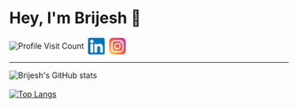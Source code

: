 # Hey, I'm Brijesh 👋
<p align="left">
  <img align="center" alt="Profile Visit Count" src="https://komarev.com/ghpvc/?username=brijes-h&color=yellowgreen&style=for-the-badge" />&nbsp;
  <a href="https://www.linkedin.com/in/s-brijesh-kumar/" target="_blank"><img align="center" alt="Brijesh | LinkedIn" width="30px" src="./readme_media/linkedin.png" /></a>&nbsp;
  <a href="https://www.instagram.com/_brijesh___/" target="_blank"><img align="center" alt="Brijesh | Instagram" width="30px" src="./readme_media/instagram.png" /></a>&nbsp;
</p>

---
![Brijesh's GitHub stats](https://github-readme-stats.vercel.app/api?username=brijes-h&show_icons=true&theme=dracula)
<br><br>
[![Top Langs](https://github-readme-stats.vercel.app/api/top-langs/?username=brijes-h&layout=compact)](https://github.com/brijes-h/github-readme-stats)
